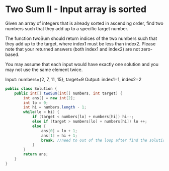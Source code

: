 # Two Sum II - Input array is sorted

Given an array of integers that is already sorted in ascending order, find two numbers such that they add up to a specific target number.

The function twoSum should return indices of the two numbers such that they add up to the target, where index1 must be less than index2. Please note that your returned answers (both index1 and index2) are not zero-based.

You may assume that each input would have exactly one solution and you may not use the same element twice.

Input: numbers={2, 7, 11, 15}, target=9
Output: index1=1, index2=2

```java
public class Solution {
    public int[] twoSum(int[] numbers, int target) {
        int ans[] = new int[2];
        int lo = 0;
        int hi = numbers.length - 1;
        while(lo < hi) {
            if (target < numbers[lo] + numbers[hi]) hi--;
            else if (target > numbers[lo] + numbers[hi]) lo ++;
            else {
                ans[0] = lo + 1;
                ans[1] = hi + 1;
                break; //need to out of the loop after find the solution!!
            }
        }
        return ans;
    }
}
```
